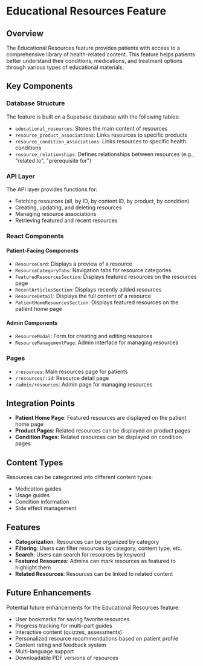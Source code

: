 # Educational Resources Feature

## Overview

The Educational Resources feature provides patients with access to a comprehensive library of health-related content. This feature helps patients better understand their conditions, medications, and treatment options through various types of educational materials.

## Key Components

### Database Structure

The feature is built on a Supabase database with the following tables:
- `educational_resources`: Stores the main content of resources
- `resource_product_associations`: Links resources to specific products
- `resource_condition_associations`: Links resources to specific health conditions
- `resource_relationships`: Defines relationships between resources (e.g., "related to", "prerequisite for")

### API Layer

The API layer provides functions for:
- Fetching resources (all, by ID, by content ID, by product, by condition)
- Creating, updating, and deleting resources
- Managing resource associations
- Retrieving featured and recent resources

### React Components

#### Patient-Facing Components
- `ResourceCard`: Displays a preview of a resource
- `ResourceCategoryTabs`: Navigation tabs for resource categories
- `FeaturedResourcesSection`: Displays featured resources on the resources page
- `RecentArticlesSection`: Displays recently added resources
- `ResourceDetail`: Displays the full content of a resource
- `PatientHomeResourcesSection`: Displays featured resources on the patient home page

#### Admin Components
- `ResourceModal`: Form for creating and editing resources
- `ResourceManagementPage`: Admin interface for managing resources

### Pages

- `/resources`: Main resources page for patients
- `/resources/:id`: Resource detail page
- `/admin/resources`: Admin page for managing resources

## Integration Points

- **Patient Home Page**: Featured resources are displayed on the patient home page
- **Product Pages**: Related resources can be displayed on product pages
- **Condition Pages**: Related resources can be displayed on condition pages

## Content Types

Resources can be categorized into different content types:
- Medication guides
- Usage guides
- Condition information
- Side effect management

## Features

- **Categorization**: Resources can be organized by category
- **Filtering**: Users can filter resources by category, content type, etc.
- **Search**: Users can search for resources by keyword
- **Featured Resources**: Admins can mark resources as featured to highlight them
- **Related Resources**: Resources can be linked to related content

## Future Enhancements

Potential future enhancements for the Educational Resources feature:
- User bookmarks for saving favorite resources
- Progress tracking for multi-part guides
- Interactive content (quizzes, assessments)
- Personalized resource recommendations based on patient profile
- Content rating and feedback system
- Multi-language support
- Downloadable PDF versions of resources
